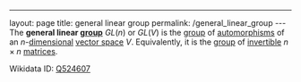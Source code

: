 ---
 layout: page
 title: general linear group
 permalink: /general_linear_group
---The **general linear [group](https://defsmath.github.io/DefsMath/group)** $GL(n)$ or $GL(V)$ is the [group](https://defsmath.github.io/DefsMath/group) of [automorphisms](https://defsmath.github.io/DefsMath/automorphism) of an $n$-[dimensional](https://defsmath.github.io/DefsMath/dimension_of_vector_space) [vector space](https://defsmath.github.io/DefsMath/vector_space) $V$. Equivalently, it is the [group](https://defsmath.github.io/DefsMath/group) of [invertible](https://defsmath.github.io/DefsMath/bijective) $n\times n$ [matrices](https://defsmath.github.io/DefsMath/matrix_of_a_linear_transformation).

Wikidata ID: [Q524607](https://www.wikidata.org/wiki/Q524607)